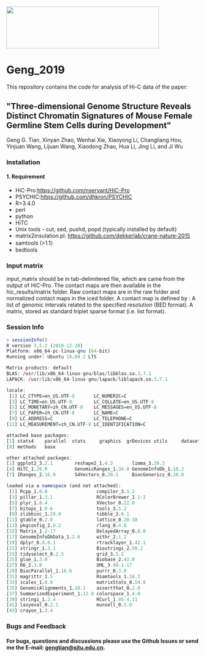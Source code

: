# <img width="400" height="110" src="https://user-images.githubusercontent.com/25957174/68218912-0faa6480-0020-11ea-9284-84f2bd761d4f.png"/>

# Geng_2019  
This repository contains the code for analysis of Hi-C data of the paper:
## "Three-dimensional Genome Structure Reveals Distinct Chromatin Signatures of Mouse Female Germline Stem Cells during Development"
Geng G. Tian, Xinyan Zhao, Wenhai Xie, Xiaoyong Li, Changliang Hou, Yinjuan Wang, Lijuan Wang, Xiaodong Zhao, Hua Li, Jing Li, and Ji Wu
### Installation
#### 1. Requirement  
* HiC-Pro:https://github.com/nservant/HiC-Pro  
* PSYCHIC:https://github.com/dhkron/PSYCHIC  
* R>3.4.0  
* perl  
* python  
* HiTC  
* Unix tools - cut, sed, pushd, popd (typically installed by default)  
* matrix2insulation.pl: https://github.com/dekkerlab/crane-nature-2015  
* samtools (>1.1）  
* bedtools

### Input matrix  
input_matrix should be in tab-delimitered file, which are came from the output of HiC-Pro. The contact maps are then available in the hic_results/matrix folder. Raw contact maps are in the raw folder and normalized contact maps in the iced folder. A contact map is defined by : A list of genomic intervals related to the specified resolution (BED format). A matrix, stored as standard triplet sparse format (i.e. list format).

### Session Info
```R
> sessionInfo()
R version 3.5.2 (2018-12-20)
Platform: x86_64-pc-linux-gnu (64-bit)
Running under: Ubuntu 18.04.2 LTS

Matrix products: default
BLAS: /usr/lib/x86_64-linux-gnu/blas/libblas.so.3.7.1
LAPACK: /usr/lib/x86_64-linux-gnu/lapack/liblapack.so.3.7.1

locale:
 [1] LC_CTYPE=en_US.UTF-8       LC_NUMERIC=C
 [3] LC_TIME=en_US.UTF-8        LC_COLLATE=en_US.UTF-8
 [5] LC_MONETARY=zh_CN.UTF-8    LC_MESSAGES=en_US.UTF-8
 [7] LC_PAPER=zh_CN.UTF-8       LC_NAME=C
 [9] LC_ADDRESS=C               LC_TELEPHONE=C
[11] LC_MEASUREMENT=zh_CN.UTF-8 LC_IDENTIFICATION=C

attached base packages:
[1] stats4    parallel  stats     graphics  grDevices utils     datasets
[8] methods   base

other attached packages:
[1] ggplot2_3.2.1        reshape2_1.4.3       limma_3.38.3
[4] HiTC_1.26.0          GenomicRanges_1.34.0 GenomeInfoDb_1.18.2
[7] IRanges_2.16.0       S4Vectors_0.20.1     BiocGenerics_0.28.0

loaded via a namespace (and not attached):
 [1] Rcpp_1.0.0                  compiler_3.5.2
 [3] pillar_1.3.1                RColorBrewer_1.1-2
 [5] plyr_1.8.4                  XVector_0.22.0
 [7] bitops_1.0-6                tools_3.5.2
 [9] zlibbioc_1.28.0             tibble_2.0.1
[11] gtable_0.2.0                lattice_0.20-38
[13] pkgconfig_2.0.2             rlang_0.4.0
[15] Matrix_1.2-17               DelayedArray_0.8.0
[17] GenomeInfoDbData_1.2.0      withr_2.1.2
[19] dplyr_0.8.0.1               rtracklayer_1.42.1
[21] stringr_1.3.1               Biostrings_2.50.2
[23] tidyselect_0.2.5            grid_3.5.2
[25] glue_1.3.0                  Biobase_2.42.0
[27] R6_2.3.0                    XML_3.98-1.17
[29] BiocParallel_1.16.6         purrr_0.3.0
[31] magrittr_1.5                Rsamtools_1.34.1
[33] scales_1.0.0                matrixStats_0.54.0
[35] GenomicAlignments_1.18.1    assertthat_0.2.0
[37] SummarizedExperiment_1.12.0 colorspace_1.4-0
[39] stringi_1.2.4               RCurl_1.95-4.11
[41] lazyeval_0.2.1              munsell_0.5.0
[43] crayon_1.3.4
 ```
### Bugs and Feedback
#### For bugs, questions and discussions please use the Github Issues or send me the E-mail: gengtian@sjtu.edu.cn.
